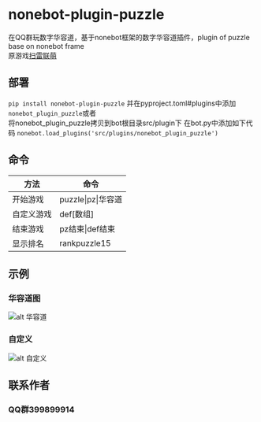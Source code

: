 # nonebot-plugin-puzzle
在QQ群玩数字华容道，基于nonebot框架的数字华容道插件，plugin of puzzle base on nonebot frame<br>
原游戏[扫雷联萌](tapsss.com)


## 部署
`pip install nonebot-plugin-puzzle`
并在pyproject.toml#plugins中添加`nonebot_plugin_puzzle`或者<br>
将nonebot_plugin_puzzle拷贝到bot根目录src/plugin下
在bot.py中添加如下代码
`nonebot.load_plugins('src/plugins/nonebot_plugin_puzzle')`

## 命令
|  方法  | 命令  |
|  ----  | ----  |
| 开始游戏  | puzzle\|pz\|华容道 |
| 自定义游戏 |def[数组]|
| 结束游戏  | pz结束\|def结束      |
| 显示排名  | rankpuzzle15 | 

## 示例

### 华容道图
![alt 华容道](https://gchat.qpic.cn/gchatpic_new/2743836019/3889899914-3062470892-8AC6759BA232E3E39A6D67575F80D98E/0?term=3&amp)

### 自定义
![alt 自定义](https://gchat.qpic.cn/gchatpic_new/2743836019/3889899914-2767912414-71B2F6BCEEFFCAD4967651D27558C1AB/0?term=3&amp)


## 联系作者
### QQ群399899914
